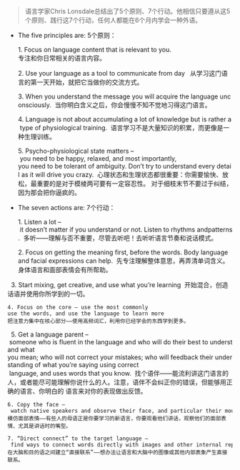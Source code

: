 > 语言学家Chris Lonsdale总结出了5个原则、7个行动。他相信只要遵从这5个原则、践行这7个行动，任何人都能在6个月内学会一种外语。 

* The five principles are: 5个原则：                                             

	1. Focus on language content that is relevant to you.            
	   专注和你日常相关的语言内容。        
	
	2. Use your language as a tool to communicate from day 
	   从学习这门语言的第一天开始，就把它当做你的交流方式。  
	
	3. When you understand the message you will acquire the language unconsciously. 
	   当你明白含义之后，你会慢慢不知不觉地习得这门语言。  
	
	4. Language is not about accumulating a lot of knowledge but is rather a type of physiological training. 
	语言学习不是大量知识的积累，而更像是一种生理训练。  

	5. Psycho-physiological state matters – you need to be happy, relaxed, and most importantly,
	you need to be tolerant of ambiguity. Don’t try to understand every detail as it will drive you crazy. 
	心理状态和生理状态都很重要：你需要愉快、放松，最重要的是对于模棱两可要有一定容忍性。
	对于细枝末节不要过于纠结，因为那会把你逼疯的。  

* The seven actions are: 7个行动： 

	1. Listen a lot – it doesn’t matter if you understand or not. Listen to rhythms andpatterns. 
	多听——理解与否不重要，尽管去听吧！去听听语言节奏和说话模式。  

	2. Focus on getting the meaning first, before the words. Body language and facial expressions can help. 
	先专注理解整体意思，再弄清单词含义。身体语言和面部表情会有所帮助。 

 
	3. Start mixing, get creative, and use what you’re learning 
	开始混合，创造话语并使用你所学到的一切。  
	
	4. Focus on the core – use the most commonly use the words, and use the language to learn more 
	把注意力集中在核心部分——使用高频词汇，利用你已经学会的东西学到更多。 
 
	5. Get a language parent – someone who is fluent in the language and who will do their best to understand what 		       you mean; who will not correct your mistakes; who will feedback their understanding of what you’re saying using correct		 language, and uses words that you know. 
	 找个语伴——能流利讲这门语言的人，或者能尽可能理解你说什么的人。注意，语伴不会纠正你的错误，但能够用正确的语言、你明白的	 	 语言来对你的表现做出反馈。  

	6. Copy the face – watch native speakers and observe their face, and particular their mouth moves when they’re speaking. 
	模仿面部表情——有些人的母语正是你要学习的新语言，你要观看他们讲话，观察他们的面部表情、尤其是讲话时的嘴型。    

	7. “Direct connect” to the target language – find ways to connect words directly with images and other internal representations. 
	在大脑和目的语之间建立“直接联系”——想办法让语言和大脑中的图像或其他内部表象产生直接联系。		


